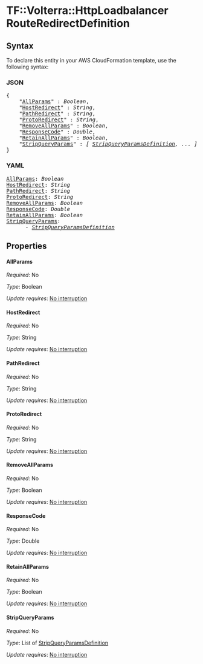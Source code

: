# TF::Volterra::HttpLoadbalancer RouteRedirectDefinition

## Syntax

To declare this entity in your AWS CloudFormation template, use the following syntax:

### JSON

<pre>
{
    "<a href="#allparams" title="AllParams">AllParams</a>" : <i>Boolean</i>,
    "<a href="#hostredirect" title="HostRedirect">HostRedirect</a>" : <i>String</i>,
    "<a href="#pathredirect" title="PathRedirect">PathRedirect</a>" : <i>String</i>,
    "<a href="#protoredirect" title="ProtoRedirect">ProtoRedirect</a>" : <i>String</i>,
    "<a href="#removeallparams" title="RemoveAllParams">RemoveAllParams</a>" : <i>Boolean</i>,
    "<a href="#responsecode" title="ResponseCode">ResponseCode</a>" : <i>Double</i>,
    "<a href="#retainallparams" title="RetainAllParams">RetainAllParams</a>" : <i>Boolean</i>,
    "<a href="#stripqueryparams" title="StripQueryParams">StripQueryParams</a>" : <i>[ <a href="stripqueryparamsdefinition.md">StripQueryParamsDefinition</a>, ... ]</i>
}
</pre>

### YAML

<pre>
<a href="#allparams" title="AllParams">AllParams</a>: <i>Boolean</i>
<a href="#hostredirect" title="HostRedirect">HostRedirect</a>: <i>String</i>
<a href="#pathredirect" title="PathRedirect">PathRedirect</a>: <i>String</i>
<a href="#protoredirect" title="ProtoRedirect">ProtoRedirect</a>: <i>String</i>
<a href="#removeallparams" title="RemoveAllParams">RemoveAllParams</a>: <i>Boolean</i>
<a href="#responsecode" title="ResponseCode">ResponseCode</a>: <i>Double</i>
<a href="#retainallparams" title="RetainAllParams">RetainAllParams</a>: <i>Boolean</i>
<a href="#stripqueryparams" title="StripQueryParams">StripQueryParams</a>: <i>
      - <a href="stripqueryparamsdefinition.md">StripQueryParamsDefinition</a></i>
</pre>

## Properties

#### AllParams

_Required_: No

_Type_: Boolean

_Update requires_: [No interruption](https://docs.aws.amazon.com/AWSCloudFormation/latest/UserGuide/using-cfn-updating-stacks-update-behaviors.html#update-no-interrupt)

#### HostRedirect

_Required_: No

_Type_: String

_Update requires_: [No interruption](https://docs.aws.amazon.com/AWSCloudFormation/latest/UserGuide/using-cfn-updating-stacks-update-behaviors.html#update-no-interrupt)

#### PathRedirect

_Required_: No

_Type_: String

_Update requires_: [No interruption](https://docs.aws.amazon.com/AWSCloudFormation/latest/UserGuide/using-cfn-updating-stacks-update-behaviors.html#update-no-interrupt)

#### ProtoRedirect

_Required_: No

_Type_: String

_Update requires_: [No interruption](https://docs.aws.amazon.com/AWSCloudFormation/latest/UserGuide/using-cfn-updating-stacks-update-behaviors.html#update-no-interrupt)

#### RemoveAllParams

_Required_: No

_Type_: Boolean

_Update requires_: [No interruption](https://docs.aws.amazon.com/AWSCloudFormation/latest/UserGuide/using-cfn-updating-stacks-update-behaviors.html#update-no-interrupt)

#### ResponseCode

_Required_: No

_Type_: Double

_Update requires_: [No interruption](https://docs.aws.amazon.com/AWSCloudFormation/latest/UserGuide/using-cfn-updating-stacks-update-behaviors.html#update-no-interrupt)

#### RetainAllParams

_Required_: No

_Type_: Boolean

_Update requires_: [No interruption](https://docs.aws.amazon.com/AWSCloudFormation/latest/UserGuide/using-cfn-updating-stacks-update-behaviors.html#update-no-interrupt)

#### StripQueryParams

_Required_: No

_Type_: List of <a href="stripqueryparamsdefinition.md">StripQueryParamsDefinition</a>

_Update requires_: [No interruption](https://docs.aws.amazon.com/AWSCloudFormation/latest/UserGuide/using-cfn-updating-stacks-update-behaviors.html#update-no-interrupt)

